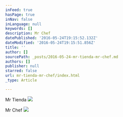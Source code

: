 ```yaml
---
inFeed: true
hasPage: true
inNav: false
inLanguage: null
keywords: []
description: Mr Chef
datePublished: '2016-05-24T19:15:52.132Z'
dateModified: '2016-05-24T19:15:51.856Z'
title: ''
author: []
sourcePath: _posts/2016-05-24-mr-tienda-mr-chef.md
authors: []
publisher: null
starred: false
url: mr-tienda-mr-chef/index.html
_type: Article

---
```

Mr Tienda
![](https://the-grid-user-content.s3-us-west-2.amazonaws.com/428ef9c4-1b31-4686-9178-df744b073ffe.jpg)

Mr Chef
![](https://the-grid-user-content.s3-us-west-2.amazonaws.com/946db7f2-83a1-4a76-bb46-dbb9ee88eb16.jpg)